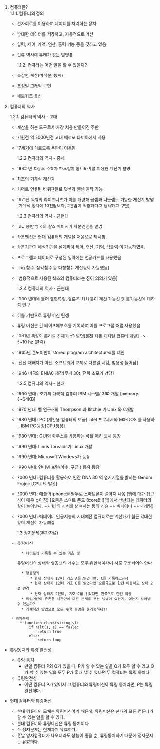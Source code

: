 1.  컴퓨터란?  
    1.1.1. 컴퓨터의 정의

    - 전자회로를 이용하여 데이터를 처리하는 장치
    - 방대한 데이터를 저장하고, 자동적으로 계산
    - 입력, 제어, 기억, 연산, 출력 기능 등을 갖추고 있음
    - 인류 역사에 유례가 없는 발명품

      1.1.2. 컴퓨터는 어떤 일을 할 수 있을까?

    - 복잡한 계산(미적분, 통계)
    - 초정밀 그래픽 구현
    - 네트워크 통신

2.  컴퓨터의 역사

    1.2.1. 컴퓨터의 역사 - 고대

    - 계산을 하는 도구로서 가장 처음 만들어진 주판
    - 기원전 약 3000년전 고대 메소포 타미아에서 사용
    - 17세기에 이르도록 주판이 이용됨

      1.2.2 컴퓨터의 역사 - 중세

    - 1642 년 프랑스 수학자 파스칼이 톱니바퀴를 이용한 계산기 발명
    - 최초의 기계식 계산기
    - 기어로 연결된 바퀴판들로 덧셈과 뺄셈 동작 가능
    - 1671년 독일의 라이프니츠가 이를 개량해 곱셈과 나눗셈도 가능한 계산기 발명  
      [기계식 장치에 10진법보다, 2진법이 적합하다고 생각하고 구현]

      1.2.3 컴퓨터의 역사 - 근현대

    - 19C 중반 영국의 찰스 배비지가 차분엔진을 발명
    - 차분엔진은 현대 컴퓨터의 개념을 처음으로 제시함.
    - 차분기관과 해석기관을 설계하여 제어, 연산, 기억, 입출력 이 가능하였음.
    - 프로그램과 데이터로 구성된 입력에는 천공카드를 사용했음
    - [log 함수. 삼각함수 등 다항함수 계산등이 가능했음]
    - [범용적으로 사용된 최초의 컴퓨터라는 점이 의의가 있음]

      1.2.4 컴퓨터의 역사 - 근현대

    - 1930 년대에 들어 앨련튜링, 알론조 처치 등이 계산 가능성 및 불가능성에 대하여 연구
    - 이를 기반으로 튜링 머신 탄생
    - 튜링 머신은 긴 테이프에부호를 기록하여 이를 프로그램 처럼 사용했음
    - 1941년 독일의 콘라드 추제가 z3 발명[완전 자동 디지털 컴퓨터 개발] => 5~10 hz (클럭)
    - 1945년 폰노이만이 stored program architectured를 제안
    - [전선 재배치가 아닌, 소프트웨어 교체로 다른일 시킴, 범용성 늘어남]
    - 1946 미국의 ENIAC 제작[무게 30t, 전력 소모가 상당]

      1.2.5 컴퓨터의 역사 - 현대

    - 1960 년대 : 초기의 다목적 컴퓨터 IBM 시스템/ 360 개발 [memory: 8~64KB]
    - 1970 년대: 벨 연구소의 Thompson 과 Ritchie 가 Unix 와 C개발
    - 1980 년대 : PC (개인용 컴퓨터의 보급) Intel 프로세서와 MS-DOS 를 사용하는IBM PC 등장[CPU생성]
    - 1980 년대 : GUI와 마우스를 사용하는 애플 매킨 토시 등장
    - 1990 년대: Linus Torvalds가 Linux 개발
    - 1990 년대: Microsoft Windows가 등장
    - 1990 년대: 인터넷 포털(야후, 구글 ) 등의 등장
    - 2000 년대: 컴퓨터를 활용하여 인간 DNA 30 억 염기서열을 밝히는 Genom Projec [CPU 의 발전]
    - 2000 년대: 애플의 iphone을 필두로 스마트폰이 쏟아져 나옴
      (웹에 대한 접근성이 매우 높아짐)
      [요즘은 스마트 폰도 8core!!!!][웹에서 생산되는 데이터의 량이 늘어난다. => 1년의 가치를 분석하는 등의 기술 => 빅데이터 => 마케팅]
    - 2000 년대: 빅데이터 인공지능의 시대예전 컴퓨터로는 계산하기 힘든 막대한 양의 계산이 가능해짐

      1.3 정지문제(추가자료)

    - 튜링머신

          	* 테이프에 기록될 수 있는 기호 및

      튜링머신의 상태와 행동표의 개수는 모두 유한해야하며
      서로 구분되어야 한다

          	* 행동정의
          		* 현재 상태가 1인데 기호 A를 읽었다면, C를 기록하고정지
          		* 현재 상태가 1인데 기호 B를 읽었다면 오른쪽으로 한칸 이동하고 상태 2로 변경
          		* 현재 상태가 2인데, 기호 C를 읽었다면 왼쪽으로 한칸 이동
          	* 튜링머신이 유한한 시간안에 모든 문제를 푸는 방법이 있는지, 없는지 알아낼 수 있는가?
          	* 기계적인 방법으로 모든 수학 증명은 불가능하다!!

```
	* 정지문제
		* function check(string s):
            if halt(s, s) == fasle:
                return true
            else:
                return loop
```

- 튜링동치와 튜링 완전성

  - 튜링 동치
    - 만일 컴퓨터 P와 Q가 있을 때,
      P가 할 수 있는 일을 Q가 모두 할 수 있고
      Q가 할 수 있는 일을 모두 P가 흉내 낼 수 있다면
      두 컴퓨터는 튜링 동치다
  - 튜링완전성
    - 어떤 컴퓨터 P가 있어서 그 컴퓨터와 튜링머신이 튜링 동치라면,
      P는 튜링 완전하다.

- 현대 컴퓨터와 튜링머신
  - 현대 컴퓨터의 모체는 튜링머신이기 때문에,
    튜링머신은 현대의 모든 컴퓨터가 할 수 있는 일을 할 수 있다.
  - 현대 컴퓨터와 튜링머신은 튜링 동치이다.
  - 즉 정지문제는 현재까지 유효하다.
  - 훗날 양자컴퓨터가 나오더라도 성능이 좋을 뿐,
    튜링동치하기 때문에 정지문제는 유효하다.
